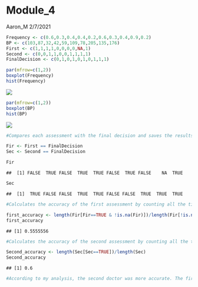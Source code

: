 Module\_4
================
Aaron\_M
2/7/2021

``` r
Frequency <- c(0.6,0.3,0.4,0.4,0.2,0.6,0.3,0.4,0.9,0.2)
BP <- c(103,87,32,42,59,109,78,205,135,176)
First <- c(1,1,1,1,0,0,0,0,NA,1)
Second <- c(0,0,1,1,0,0,1,1,1,1)
FinalDecision <- c(0,1,0,1,0,1,0,1,1,1)
```

``` r
par(mfrow=c(1,2))
boxplot(Frequency)
hist(Frequency)
```

![](Module_4_final_files/figure-gfm/unnamed-chunk-2-1.png)<!-- -->

``` r
par(mfrow=c(1,2))
boxplot(BP)
hist(BP)
```

![](Module_4_final_files/figure-gfm/unnamed-chunk-3-1.png)<!-- -->

``` r
#Compares each assessment with the final decision and saves the results in objects

Fir <- First == FinalDecision
Sec <- Second == FinalDecision

Fir
```

    ##  [1] FALSE  TRUE FALSE  TRUE  TRUE FALSE  TRUE FALSE    NA  TRUE

``` r
Sec
```

    ##  [1]  TRUE FALSE FALSE  TRUE  TRUE FALSE FALSE  TRUE  TRUE  TRUE

``` r
#Calculates the accuracy of the first assessment by counting all the times the first doctor was right while excluding the time no assessment was given and dividing by the total number of patients while exculding the one where no assessment was given

first_accuracy <- length(Fir[Fir==TRUE & !is.na(Fir)])/length(Fir[!is.na(Fir)])
first_accuracy
```

    ## [1] 0.5555556

``` r
#Calculates the accuracy of the second assessment by counting all the times the second doctor was right and dividing by the total number of patients 

Second_accuracy <- length(Sec[Sec==TRUE])/length(Sec)
Second_accuracy
```

    ## [1] 0.6

``` r
#According to my analysis, the second doctor was more accurate. The first doctor was right only 5 times while the second was right 6 times. Excluding the patient where no assessment was given, about 56% of the first doctor's ratings were accurate. 60% of the second doctor's ratings were accurate.
```
